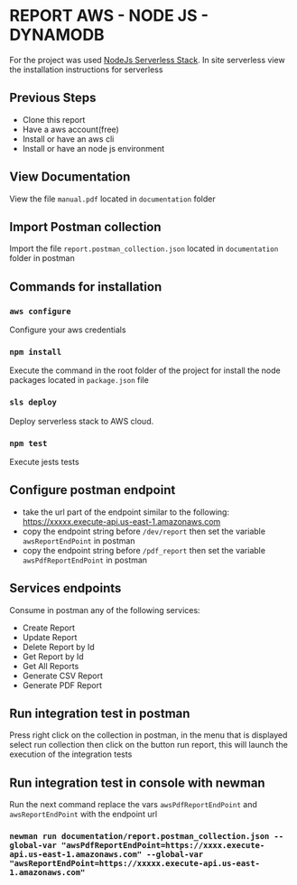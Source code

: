 # REPORT AWS - NODE JS - DYNAMODB 
For the project was used [NodeJs Serverless Stack](https://www.serverless.com/framework/docs/providers/aws/examples/hello-world/node).
In site serverless view the installation instructions for serverless
## Previous Steps
- Clone this report
- Have a aws account(free)
- Install or have an aws cli
- Install or have an node js environment
## View Documentation 
View the file `manual.pdf` located in `documentation` folder
## Import Postman collection
Import the file `report.postman_collection.json` located in `documentation` folder in postman 
## Commands for installation
### `aws configure`
Configure your aws credentials
### `npm install`
Execute the command in the root folder of the project for install the node packages located in `package.json` file
### `sls deploy`
Deploy serverless stack to AWS cloud.
### `npm test`
Execute jests tests
## Configure postman endpoint
- take the url part of the endpoint similar to the following:
https://xxxxx.execute-api.us-east-1.amazonaws.com
- copy the endpoint string before `/dev/report` then set the variable `awsReportEndPoint` in postman 
- copy the endpoint string before  `/pdf_report` then set the variable `awsPdfReportEndPoint` in postman
## Services endpoints
Consume in postman any of the following services:
- Create Report
- Update Report
- Delete Report by Id
- Get Report by Id
- Get All Reports
- Generate CSV Report
- Generate PDF Report
## Run integration test in postman
Press right click on the collection in postman, in the menu that is displayed select run collection
then click on the button run report, this will launch the execution of the integration tests
## Run integration test in console with newman
Run the next command
replace the vars `awsPdfReportEndPoint` and `awsReportEndPoint` with the endpoint url
### `newman run documentation/report.postman_collection.json --global-var "awsPdfReportEndPoint=https://xxxx.execute-api.us-east-1.amazonaws.com" --global-var "awsReportEndPoint=https://xxxxx.execute-api.us-east-1.amazonaws.com"`   

